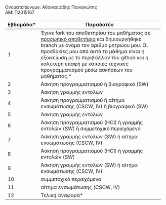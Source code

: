 Ονοματεπώνυμο: Αθανασιάδης Παναγιώτης<br>
ΑΜ: Π2015167

| Εβδομάδα* | Παραδοτέο |
| --- | --- |
| 1 | Έγινε fork του αποθετηρίου του μαθήματος σε [προσωπικό αποθετήριο](https://github.com/panosath/hci/tree/2015167/projects/2015167) και δημιουργήθηκε branch με όνομα τον αριθμό μητρώου μου. Οι προσδοκίες μου από αυτό το μάθημα είναι η εξοικείωση με το περιβάλλον του github και η καλύτερη επαφή με κάποιες τεχνικές προγραμματισμού μέσω ασκήσεων του μαθήματος.* |
| 2 | Άσκηση προγραμματισμού ή βιογραφικό  (SW) |
| 3 | Άσκηση γραμμής εντολών |
| 4 | Άσκηση προγραμματισμού ή αίτημα ενσωμάτωσης (CSCW, IV) ή βιογραφικό  (SW) |
| 5 | Άσκηση γραμμής εντολών |
| 6 | Άσκηση προγραμματισμού (HCI) ή γραμμής εντολών (SW) ή συμμετοχικό περιεχόμενο |
| 7 | Άσκηση γραμμής εντολών (SW) ή αίτημα ενσωμάτωσης (CSCW, IV) |
| 8 | Άσκηση προγραμματισμού (HCI) ή γραμμής εντολών (SW) |
| 9 | Άσκηση γραμμής εντολών (SW) ή αίτημα ενσωμάτωσης (CSCW, IV) |
| 10 | συμμετοχικό περιεχόμενο |
| 11 | αίτημα ενσωμάτωσης (CSCW, IV) |
| 12 | Τελική αναφορά* |
